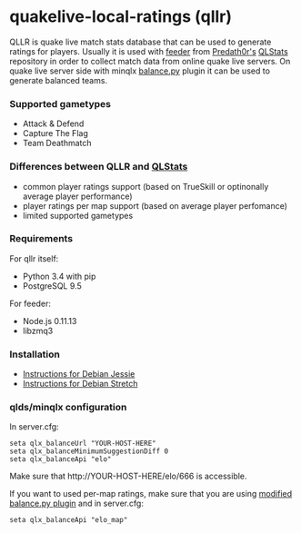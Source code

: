 # quakelive-local-ratings (qllr)

QLLR is quake live match stats database that can be used to generate ratings for players.
Usually it is used with [feeder](https://github.com/PredatH0r/XonStat/tree/master/feeder) from [Predath0r's](https://github.com/PredatH0r) [QLStats](https://github.com/PredatH0r/XonStat) repository in order to collect match data from online quake live servers.
On quake live server side with minqlx [balance.py](https://github.com/MinoMino/minqlx-plugins/blob/master/balance.py) plugin it can be used to generate balanced teams.

### Supported gametypes

* Attack & Defend
* Capture The Flag
* Team Deathmatch

### Differences between QLLR and [QLStats](http://qlstats.net/)

* common player ratings support (based on TrueSkill or optinonally average player performance)
* player ratings per map support (based on average player perfomance)
* limited supported gametypes

### Requirements

For qllr itself:
* Python 3.4 with pip
* PostgreSQL 9.5

For feeder:
* Node.js 0.11.13
* libzmq3

### Installation

* [Instructions for Debian Jessie](README-Debian-Jessie.md)
* [Instructions for Debian Stretch](README-Debian-Stretch.md)

### qlds/minqlx configuration

In server.cfg:

```
seta qlx_balanceUrl "YOUR-HOST-HERE"
seta qlx_balanceMinimumSuggestionDiff 0
seta qlx_balanceApi "elo"
```

Make sure that http://YOUR-HOST-HERE/elo/666 is accessible.

If you want to used per-map ratings, make sure that you are using [modified balance.py plugin](https://github.com/em92/minqlx-plugins/blob/master/balance.py) and in server.cfg:

```
seta qlx_balanceApi "elo_map"
```
